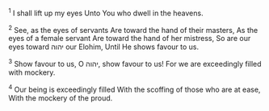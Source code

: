 <sup>1</sup> I shall lift up my eyes Unto You who dwell in the heavens.

<sup>2</sup> See, as the eyes of servants Are toward the hand of their masters, As the eyes of a female servant Are toward the hand of her mistress, So are our eyes toward יהוה our Elohim, Until He shows favour to us.

<sup>3</sup> Show favour to us, O יהוה, show favour to us! For we are exceedingly filled with mockery.

<sup>4</sup> Our being is exceedingly filled With the scoffing of those who are at ease, With the mockery of the proud.

